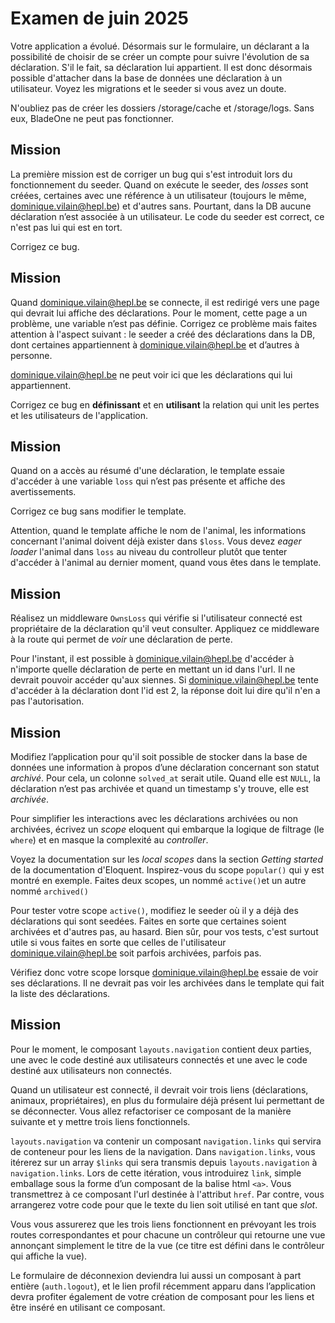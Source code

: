 # Examen de juin 2025

Votre application a évolué. Désormais sur le formulaire, un déclarant a la possibilité de choisir de se créer un compte pour suivre l'évolution de sa déclaration. S'il le fait, sa déclaration lui appartient. Il est donc désormais possible d'attacher dans la base de données une déclaration à un utilisateur. Voyez les migrations et le seeder si vous avez un doute.

N'oubliez pas de créer les dossiers /storage/cache et /storage/logs. Sans eux, BladeOne ne peut pas fonctionner. 



## Mission

La première mission est de corriger un bug qui s'est introduit lors du fonctionnement du seeder. Quand on exécute le seeder, des *losses* sont créées, certaines avec une référence à un utilisateur (toujours le même, dominique.vilain@hepl.be) et d'autres sans. Pourtant, dans la DB aucune déclaration n’est associée à un utilisateur. Le code du seeder est correct, ce n'est pas lui qui est en tort.

Corrigez ce bug.



## Mission

Quand dominique.vilain@hepl.be se connecte, il est redirigé vers une page qui devrait lui affiche des déclarations. Pour le moment, cette page a un problème, une variable n’est pas définie. Corrigez ce problème mais faites attention à l'aspect suivant : le seeder a créé des déclarations dans la DB, dont certaines appartiennent à dominique.vilain@hepl.be et d’autres à personne. 

dominique.vilain@hepl.be ne peut voir ici que les déclarations qui lui appartiennent. 

Corrigez ce bug en **définissant** et en **utilisant** la relation qui unit les pertes et les utilisateurs de l'application.



## Mission

Quand on a accès au résumé d'une déclaration, le template essaie d'accéder à une variable `loss` qui n’est pas présente et affiche des avertissements. 

Corrigez ce bug sans modifier le template. 

Attention, quand le template affiche le nom de l'animal, les informations concernant l'animal doivent déjà exister dans `$loss`. Vous devez *eager loader* l'animal dans `loss` au niveau du controlleur plutôt que tenter d'accéder à l'animal au dernier moment, quand vous êtes dans le template.



## Mission

Réalisez un middleware `OwnsLoss` qui vérifie si l'utilisateur connecté est propriétaire de la déclaration qu'il veut consulter. Appliquez ce middleware à la route qui permet de *voir* une déclaration de perte. 

Pour l'instant, il est possible à dominique.vilain@hepl.be d'accéder à n'importe quelle déclaration de perte en mettant un id dans l'url. Il ne devrait pouvoir accéder qu'aux siennes. Si dominique.vilain@hepl.be tente d'accéder à la déclaration dont l'id est 2, la réponse doit lui dire qu'il n'en a pas l'autorisation.



## Mission

Modifiez l’application pour qu'il soit possible de stocker dans la base de données une information à propos d’une déclaration concernant son statut *archivé*. Pour cela, un colonne `solved_at` serait utile. Quand elle est `NULL`, la déclaration n’est pas archivée et quand un timestamp s'y trouve, elle est *archivée*. 

Pour simplifier les interactions avec les déclarations archivées ou non archivées, écrivez un _scope_ eloquent qui embarque la logique de filtrage (le `where`) et en masque la complexité au _controller_.

Voyez la documentation sur les _local scopes_ dans la section _Getting started_ de la documentation d'Eloquent. Inspirez-vous du scope `popular()` qui y est montré en exemple. Faites deux scopes, un nommé `active()`et un autre nommé `archived()`

Pour tester votre scope `active()`, modifiez le seeder où il y a déjà des déclarations qui sont seedées. Faites en sorte que certaines soient archivées et d'autres pas, au hasard. Bien sûr, pour vos tests, c'est surtout utile si vous faites en sorte que celles de l'utilisateur dominique.vilain@hepl.be soit parfois archivées, parfois pas. 

Vérifiez donc votre scope lorsque dominique.vilain@hepl.be essaie de voir ses déclarations. Il ne devrait pas voir les archivées dans le template qui fait la liste des déclarations. 



## Mission

Pour le moment, le composant `layouts.navigation` contient deux parties, une avec le code destiné aux utilisateurs connectés et une avec le code destiné aux utilisateurs non connectés. 

Quand un utilisateur est connecté, il devrait voir trois liens (déclarations, animaux, propriétaires), en plus du formulaire déjà présent lui permettant de se déconnecter. Vous allez refactoriser ce composant de la manière suivante et y mettre trois liens fonctionnels.

`layouts.navigation` va contenir un composant `navigation.links` qui servira de conteneur pour les liens de la navigation. Dans `navigation.links`, vous itérerez sur un array `$links` qui sera transmis depuis `layouts.navigation` à `navigation.links`. Lors de cette itération, vous introduirez `link`, simple emballage sous la forme d’un composant de la balise html `<a>`. Vous transmettrez à ce composant l'url destinée à l'attribut `href`. Par contre, vous arrangerez votre code pour que le texte du lien soit utilisé en tant que _slot_. 

Vous vous assurerez que les trois liens fonctionnent en prévoyant les trois routes correspondantes et pour chacune un contrôleur qui retourne une vue annonçant simplement le titre de la vue (ce titre est défini dans le contrôleur qui affiche la vue).

Le formulaire de déconnexion deviendra lui aussi un composant à part entière (`auth.logout`), et le lien profil récemment apparu dans l’application devra profiter également de votre création de composant pour les liens et être inséré en utilisant ce composant.
